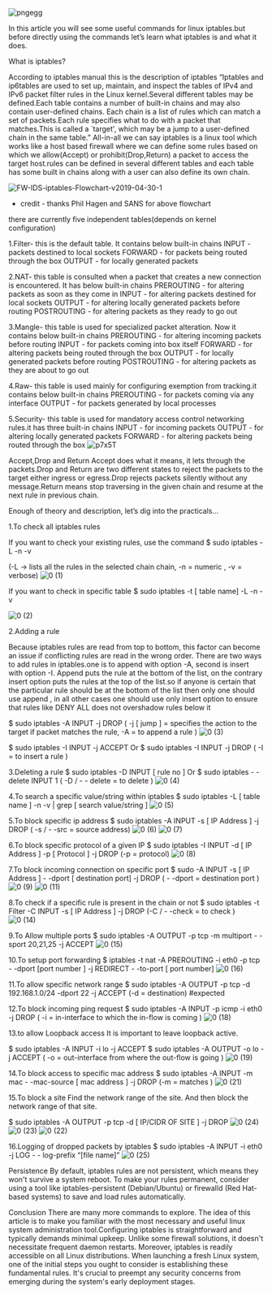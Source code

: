 
![pngegg](https://github.com/GhanshyamCSA/iptables-introduction-and-commands/assets/7269200/115646e1-5edc-40a6-9ddb-11c8c3ff4ee8)

In this article you will see some useful commands for linux iptables.but before directly using the commands let’s learn what iptables is and what it does.

What is iptables?

According to iptables manual this is the description of iptables 
“Iptables and ip6tables are used to set up, maintain, and inspect the tables of IPv4 and IPv6 packet filter rules in the Linux kernel.Several different tables may be defined.Each table contains a number of built-in chains and may also contain user-defined chains.
Each chain is a list of rules which can match a set of packets.Each rule specifies what to do with a packet that matches.This is called a `target', which may be a jump to a user-defined chain in the same table.”
All-in-all we can say iptables is a linux tool which works like a host based firewall where we can define some rules based on which we allow(Accept) or prohibit(Drop,Return) a packet to access  the target host.rules can be defined in several different tables and each table has some built in chains along with a user can also define its own chain.

![FW-IDS-iptables-Flowchart-v2019-04-30-1](https://github.com/GhanshyamCSA/iptables-introduction-and-commands/assets/7269200/94803c62-5fbf-49e7-a97e-68ed2a5470cb)

* credit - thanks Phil Hagen and SANS for above flowchart 

there are currently five independent tables(depends on kernel configuration) 


1.Filter- this is the default table. It contains below built-in chains
INPUT - packets destined to local sockets
FORWARD - for packets being routed through the box
OUTPUT - for locally generated packets

2.NAT- this table is consulted when a packet that creates a new connection is encountered. It has below built-in chains
PREROUTING - for altering packets as soon as they come in
INPUT - for altering packets destined for local sockets
OUTPUT - for altering locally generated packets before routing
POSTROUTING - for altering packets as they ready to go out 

3.Mangle- this table is used for specialized packet alteration. Now it contains below built-in chains
PREROUTING - for altering incoming packets before routing
INPUT - for packets coming into box itself
FORWARD - for altering packets being routed through the box 
OUTPUT - for locally generated packets before routing
POSTROUTING - for altering packets as they are about to go out

4.Raw- this table is used mainly for configuring exemption from tracking.it contains below built-in chains
PREROUTING - for packets coming via any interface
OUTPUT - for packets generated by local processes

5.Security- this table is used for mandatory access control networking rules.it has three built-in chains
INPUT - for incoming packets
OUTPUT - for altering locally generated packets
FORWARD - for altering packets being routed through the box
![p7x5T](https://github.com/GhanshyamCSA/iptables-introduction-and-commands/assets/7269200/b1d2c03f-4176-476d-ab14-6ffa429477c3)


Accept,Drop and Return
Accept does what it means, it lets through the packets.Drop and Return are two different states to reject the packets to the target either ingress or egress.Drop rejects packets silently without any message.Return means stop traversing in the given chain and resume at the next rule in previous chain.

Enough of theory and description, let’s dig into the practicals…

1.To check all iptables rules

If you want to check your existing rules, use the command 
$ sudo iptables  -L  -n  -v

(-L -> lists all the rules in the selected chain chain, -n = numeric , -v = verbose)
![0 (1)](https://github.com/GhanshyamCSA/iptables-introduction-and-commands/assets/7269200/8c5870c7-34d7-40a8-97d4-03883b36ef0b)


If you want to check in specific table
$ sudo iptables  -t  [ table name]  -L -n -v

![0 (2)](https://github.com/GhanshyamCSA/iptables-introduction-and-commands/assets/7269200/d2d15dde-bbe4-4425-b571-ddafb96c64c3)


2.Adding a rule

Because iptables rules are read from top to bottom, this factor can become an issue if conflicting rules are read in the wrong order.
There are two ways to add rules in iptables.one is to append with option -A, second is insert with option  -I. Append puts the rule at the bottom of the list, on the contrary insert option puts the rules at the top of the list.so if anyone is certain that the particular rule should be at the bottom of the list then only one should use append , in all other cases one should use only insert option to ensure that rules like DENY ALL does not overshadow rules below it

$ sudo iptables  -A  INPUT -j DROP
( -j [ jump ] = specifies the action to the target if packet matches the rule, -A = to append a rule )
![0 (3)](https://github.com/GhanshyamCSA/iptables-introduction-and-commands/assets/7269200/205f8910-9222-435d-8c68-377095808280)

$ sudo iptables -I INPUT -j ACCEPT
Or 
$ sudo iptables -I INPUT  -j DROP
( -I = to insert a rule )

3.Deleting a rule
$ sudo iptables  -D INPUT [ rule no ]
Or 
$ sudo iptables  - -delete INPUT 1
( -D / - - delete = to delete )
![0 (4)](https://github.com/GhanshyamCSA/iptables-introduction-and-commands/assets/7269200/d2aabd10-300d-4a0a-a6f2-70cf1a4edf90)

4.To search a specific value/string within iptables
$ sudo iptables  -L  [ table name ]   -n   -v  | grep [ search value/string ]
![0 (5)](https://github.com/GhanshyamCSA/iptables-introduction-and-commands/assets/7269200/13efc815-2a44-479e-b18c-cfd326cb4ab2)



5.To block specific ip address
$ sudo iptables -A INPUT  -s [ IP Address ]  -j  DROP
( -s / - -src = source address)
![0 (6)](https://github.com/GhanshyamCSA/iptables-introduction-and-commands/assets/7269200/5ccce197-22ac-47c8-ab24-01ee78e61e5c)
![0 (7)](https://github.com/GhanshyamCSA/iptables-introduction-and-commands/assets/7269200/f4ea2bd3-2258-44c7-b309-a80ef493e687)



6.To block specific protocol of a given IP
$ sudo iptables  -I INPUT -d [ IP Address ]  -p [ Protocol ]  -j DROP
(-p = protocol)
![0 (8)](https://github.com/GhanshyamCSA/iptables-introduction-and-commands/assets/7269200/d51df1ec-b5b9-4fae-a022-1a662b2575f1)


7.To block incoming connection on specific port
$ sudo  -A INPUT  -s [ IP Address ]   - -dport [ destination port]  -j DROP
( - -dport = destination port )
![0 (9)](https://github.com/GhanshyamCSA/iptables-introduction-and-commands/assets/7269200/58ed0343-5289-4086-ba37-4b095ebeec2a)
![0 (11)](https://github.com/GhanshyamCSA/iptables-introduction-and-commands/assets/7269200/3d813f1b-f260-4948-b0c3-3757f7988f33)


8.To check if a specific rule is present in the chain or  not
$ sudo iptables  -t  Filter  -C INPUT -s [ IP Address ]  -j  DROP
(-C / - -check = to check )
![0 (14)](https://github.com/GhanshyamCSA/iptables-introduction-and-commands/assets/7269200/a04261b6-4c37-4952-845d-d9d75b7b91bb)


9.To Allow multiple ports
$ sudo iptables  -A OUTPUT  -p tcp  -m multiport   - -sport 20,21,25  -j  ACCEPT
![0 (15)](https://github.com/GhanshyamCSA/iptables-introduction-and-commands/assets/7269200/25c93b39-f31e-465c-b943-8a62df2dc999)


10.To setup port forwarding
$ iptables  -t  nat  -A   PREROUTING   -i  eth0  -p  tcp  - -dport  [port number ]   -j  REDIRECT                 - -to-port  [ port number]
![0 (16)](https://github.com/GhanshyamCSA/iptables-introduction-and-commands/assets/7269200/8c08776e-47a5-4696-a6ef-4ac01dcc01c7)



11.To allow specific network range
$ sudo iptables  -A OUTPUT -p tcp  -d 192.168.1.0/24  -dport 22  -j ACCEPT
(-d = destination)
#expected 

12.To block incoming ping request
$  sudo iptables  -A  INPUT  -p  icmp   -i   eth0  -j DROP
( -i =  in-interface to which the in-flow is coming )
![0 (18)](https://github.com/GhanshyamCSA/iptables-introduction-and-commands/assets/7269200/61c00a3c-a253-4ff6-991b-2327095f3514)


13.to allow Loopback access
It is important to leave loopback active.

$ sudo iptables  -A INPUT -i  lo   -j  ACCEPT 
$ sudo iptables  -A  OUTPUT   -o  lo   -j  ACCEPT 
( -o = out-interface from where the out-flow is going )
![0 (19)](https://github.com/GhanshyamCSA/iptables-introduction-and-commands/assets/7269200/95b475fc-d936-49ad-85a3-47424a1917d2)



14.To block access to specific mac address 
$ sudo iptables  -A   INPUT  -m   mac  - -mac-source  [ mac address ]  -j   DROP
(-m = matches )
![0 (21)](https://github.com/GhanshyamCSA/iptables-introduction-and-commands/assets/7269200/164f483b-4758-4743-b38f-28c8f43d06fd)


15.To block a site 
Find the network range  of the site. And then block the network range of that site.
 
$ sudo iptables  -A  OUTPUT  -p  tcp  -d  [ IP/CIDR OF SITE ]  -j  DROP
![0 (24)](https://github.com/GhanshyamCSA/iptables-introduction-and-commands/assets/7269200/7a2ee1ca-1c9e-4209-87bf-b59cfb789a2f)
![0 (23)](https://github.com/GhanshyamCSA/iptables-introduction-and-commands/assets/7269200/269c76c3-557d-45d2-994a-51722aafeb33)
![0 (22)](https://github.com/GhanshyamCSA/iptables-introduction-and-commands/assets/7269200/cd6878a5-585f-4794-bc2f-723adf9b53aa)


16.Logging of dropped packets by iptables
$ sudo iptables -A INPUT  -i  eth0 -j  LOG  - - log-prefix   “[file name]”
![0 (25)](https://github.com/GhanshyamCSA/iptables-introduction-and-commands/assets/7269200/8097ce7e-6acb-42c6-8e23-aa433de26d61)



Persistence
By default, iptables rules are not persistent, which means they won't survive a system reboot. To make your rules permanent, consider using a tool like iptables-persistent (Debian/Ubuntu) or firewalld (Red Hat-based systems) to save and load rules automatically.


Conclusion
There are many more commands to explore. The idea of this article is to make  you familiar with the most necessary and useful linux system administration tool.Configuring iptables is straightforward and typically demands minimal upkeep. Unlike some firewall solutions, it doesn't necessitate frequent daemon restarts. Moreover, iptables is readily accessible on all Linux distributions. When launching a fresh Linux system, one of the initial steps you ought to consider is establishing these fundamental rules. It's crucial to preempt any security concerns from emerging during the system's early deployment stages.
